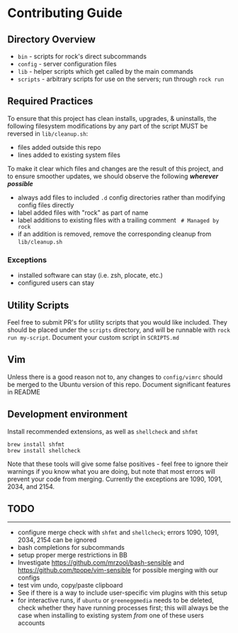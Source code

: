 # Contributing Guide

## Directory Overview
- `bin` - scripts for rock's direct subcommands
- `config` - server configuration files
- `lib` - helper scripts which get called by the main commands
- `scripts` - arbitrary scripts for use on the servers; run through `rock run`

## Required Practices

To ensure that this project has clean installs, upgrades, & uninstalls, the following filesystem modifications by any part of the script MUST be reversed in `lib/cleanup.sh`:
- files added outside this repo
- lines added to existing system files

To make it clear which files and changes are the result of this project, and to ensure smoother updates, we should observe the following ***wherever possible***
- always add files to included `.d` config directories rather than modifying config files directly
- label added files with "rock" as part of name
- label additions to existing files with a trailing comment ` # Managed by rock`
- if an addition is removed, remove the corresponding cleanup from `lib/cleanup.sh`

### Exceptions
- installed software can stay (i.e. zsh, plocate, etc.)
- configured users can stay

## Utility Scripts
Feel free to submit PR's for utility scripts that you would like included. They should be placed under the `scripts` directory, and will be runnable with `rock run my-script`. Document your custom script in `SCRIPTS.md`

## Vim
Unless there is a good reason not to, any changes to `config/vimrc` should be merged to the Ubuntu version of this repo. Document significant features in README

## Development environment
Install recommended extensions, as well as `shellcheck` and `shfmt`
```
brew install shfmt
brew install shellcheck
```

Note that these tools will give some false positives - feel free to ignore their warnings if you know what you are doing, but note that most errors will prevent your code from merging. Currently the exceptions are 1090, 1091, 2034, and 2154.

## TODO
-------
- configure merge check with `shfmt` and `shellcheck`; errors 1090, 1091, 2034, 2154 can be ignored
- bash completions for subcommands
- setup proper merge restrictions in BB
- Investigate https://github.com/mrzool/bash-sensible and https://github.com/tpope/vim-sensible for possible merging with our configs
- test vim undo, copy/paste clipboard
- See if there is a way to include user-specific vim plugins with this setup
- for interactive runs, if `ubuntu` or `greeneggmedia` needs to be deleted, check whether they have running processes first; this will always be the case when installing to existing system *from* one of these users accounts
